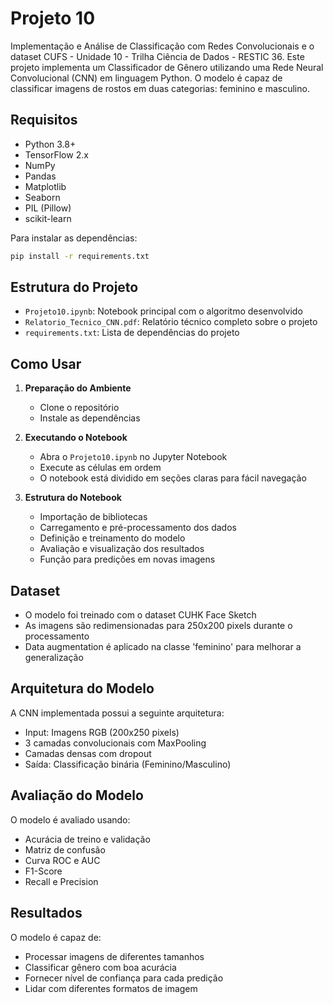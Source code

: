 # Projeto 10

Implementação e Análise de Classificação com Redes Convolucionais e o dataset CUFS - Unidade 10 - Trilha Ciência de Dados - RESTIC 36.
Este projeto implementa um Classificador de Gênero utilizando uma Rede Neural Convolucional (CNN) em linguagem Python. O modelo é capaz de classificar imagens de rostos em duas categorias: feminino e masculino.

## Requisitos

- Python 3.8+
- TensorFlow 2.x
- NumPy
- Pandas
- Matplotlib
- Seaborn
- PIL (Pillow)
- scikit-learn

Para instalar as dependências:
```bash
pip install -r requirements.txt
```

## Estrutura do Projeto

- `Projeto10.ipynb`: Notebook principal com o algoritmo desenvolvido
- `Relatorio_Tecnico_CNN.pdf`: Relatório técnico completo sobre o projeto
- `requirements.txt`: Lista de dependências do projeto

## Como Usar

1. **Preparação do Ambiente**
   - Clone o repositório
   - Instale as dependências

2. **Executando o Notebook**
   - Abra o `Projeto10.ipynb` no Jupyter Notebook
   - Execute as células em ordem
   - O notebook está dividido em seções claras para fácil navegação

3. **Estrutura do Notebook**
   - Importação de bibliotecas
   - Carregamento e pré-processamento dos dados
   - Definição e treinamento do modelo
   - Avaliação e visualização dos resultados
   - Função para predições em novas imagens
     
## Dataset

- O modelo foi treinado com o dataset CUHK Face Sketch
- As imagens são redimensionadas para 250x200 pixels durante o processamento
- Data augmentation é aplicado na classe 'feminino' para melhorar a generalização

## Arquitetura do Modelo

A CNN implementada possui a seguinte arquitetura:
- Input: Imagens RGB (200x250 pixels)
- 3 camadas convolucionais com MaxPooling
- Camadas densas com dropout
- Saída: Classificação binária (Feminino/Masculino)

## Avaliação do Modelo

O modelo é avaliado usando:
- Acurácia de treino e validação
- Matriz de confusão
- Curva ROC e AUC
- F1-Score
- Recall e Precision

## Resultados

O modelo é capaz de:
- Processar imagens de diferentes tamanhos
- Classificar gênero com boa acurácia
- Fornecer nível de confiança para cada predição
- Lidar com diferentes formatos de imagem


